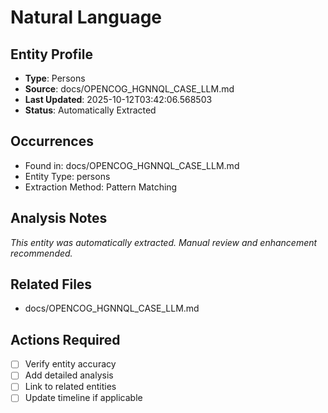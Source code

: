 # Natural Language

## Entity Profile
- **Type**: Persons
- **Source**: docs/OPENCOG_HGNNQL_CASE_LLM.md
- **Last Updated**: 2025-10-12T03:42:06.568503
- **Status**: Automatically Extracted

## Occurrences
- Found in: docs/OPENCOG_HGNNQL_CASE_LLM.md
- Entity Type: persons
- Extraction Method: Pattern Matching

## Analysis Notes
*This entity was automatically extracted. Manual review and enhancement recommended.*

## Related Files
- docs/OPENCOG_HGNNQL_CASE_LLM.md

## Actions Required
- [ ] Verify entity accuracy
- [ ] Add detailed analysis
- [ ] Link to related entities
- [ ] Update timeline if applicable
